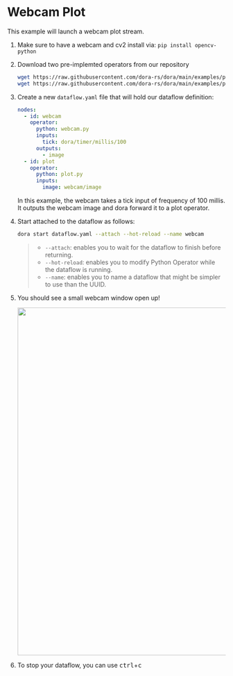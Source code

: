 # Webcam Plot

This example will launch a webcam plot stream. 

1. Make sure to have a webcam and cv2 install via: `pip install opencv-python`

2. Download two pre-implemted operators from our repository

    ```bash
    wget https://raw.githubusercontent.com/dora-rs/dora/main/examples/python-operator-dataflow/webcam.py
    wget https://raw.githubusercontent.com/dora-rs/dora/main/examples/python-operator-dataflow/plot.py
    ```

3. Create a new `dataflow.yaml` file that will hold our dataflow definition:

    ```yaml
    nodes:
      - id: webcam
        operator:
          python: webcam.py
          inputs:
            tick: dora/timer/millis/100
          outputs:
            - image
      - id: plot
        operator:
          python: plot.py
          inputs:
            image: webcam/image 
    ```

    In this example, the webcam takes a tick input of frequency of 100 millis. It outputs the webcam image and dora forward it to a plot operator.

4. Start attached to the dataflow as follows:
    ```bash
    dora start dataflow.yaml --attach --hot-reload --name webcam
    ```

    > - `--attach`: enables you to wait for the dataflow to finish 
    > before returning.
    > - `--hot-reload`: enables you to modify Python Operator while the 
    > dataflow is running.
    > - `--name`: enables you to name a dataflow that might be simpler to use than the UUID.

5. You should see a small webcam window open up!

    <p align="center">
        <img src="/img/webcam.png" width="800"/>
    </p>

6. To stop your dataflow, you can use <kbd>ctrl</kbd>+<kbd>c</kbd>
